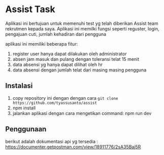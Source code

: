 # Assist Task
Aplikasi ini bertujuan untuk memenuhi test yg telah diberikan Assist team rekrutmen kepada saya.
Aplikasi ini memilki fungsi seperti reguster, login, pengajuan cuti, jumlah kehadiran dari pengguna

aplikasi ini memiliki beberapa fitur:
1. register user hanya dapat dilakukan oleh administrator
2. absen jam masuk dan pulang dengan toleransi telat 15 menit
3. data absensi yg hanya dapat dilihat oleh hr
4. data absensi dengan jumlah telat dari masing masing pengguna

## Instalasi

1. copy repository ini dengan dengan cara `git clone https://github.com/tyassusanto/assist`
2. npm install 
3. jalankan aplikasi dengan cara mengetikan command: npm run dev

## Penggunaan

berikut adalah dokumentasi api yg tersedia : https://documenter.getpostman.com/view/18911776/2sA35Baj5R
